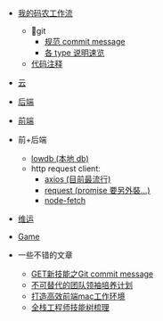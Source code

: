 <!-- layout: '' -->
<!-- title: '' -->
<!-- date: '' -->
<!-- tags: ['blog'] -->
<!-- sidebar -->

- [我的码农工作流](/workflow/README.md)
  - git
    - [规范 commit message](/workflow/git/commit.md)
    - [各 type 说明速览](/workflow/git/commit.md#type)
  - [代码注释](/workflow/code.comment.md)

- [云](/ops/cloud/README.md)
- [后端](/b2e/README.md)
- [前端](/f2e/README.md)
- 前+后端
  - [lowdb (本地 db)](https://github.com/typicode/lowdb)
  - http request client:
    - [axios (目前最流行)](https://github.com/axios/axios)
    - [request (promise 要另外裝...)](https://github.com/request/request)
    - [node-fetch](https://github.com/bitinn/node-fetch/)

- [维运](/ops/README.md)
- [Game](/game/README.md)
- 一些不错的文章
  - [GET新技能之Git commit message](https://github.com/jiayisheji/blog/issues/12)
  - [不可替代的团队领袖培养计划](https://leader.js.cool/#/)
  - [打造高效前端mac工作环境](http://cloudstone.xin/2016/04/12/%E6%89%93%E9%80%A0%E9%AB%98%E6%95%88%E5%89%8D%E7%AB%AFmac%E5%B7%A5%E4%BD%9C%E7%8E%AF%E5%A2%83/)
  - [全栈工程师技能树梳理](https://oxoyo.github.io/FSE-SKILL-TREE/)


[让Nodejs像浏览器一样Fetch你想要的]:https://alili.tech/2017/02/17/Nodejs/%E8%AE%A9Nodejs%E5%83%8F%E6%B5%8F%E8%A7%88%E5%99%A8%E4%B8%80%E6%A0%B7Fetch%E4%BD%A0%E6%83%B3%E8%A6%81%E7%9A%84/

[ios open source]:https://github.com/dkhamsing/open-source-ios-apps